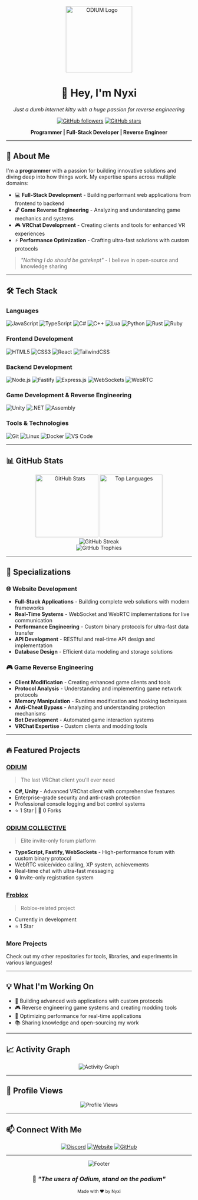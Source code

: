 <div align="center">
  <img src="https://snoofz.net/public/uploads/7bf0aa72-cdf0-451c-8f39-5ed22c20ec68.png" alt="ODIUM Logo" width="180"/>
  
  # 👋 Hey, I'm Nyxi
  
  <p>
    <em>Just a dumb internet kitty with a huge passion for reverse engineering</em>
  </p>
  
  [![GitHub followers](https://img.shields.io/github/followers/nyxikitty?style=for-the-badge&logo=github&color=e91f42)](https://github.com/nyxikitty)
  [![GitHub stars](https://img.shields.io/github/stars/nyxikitty?style=for-the-badge&logo=github&color=ff6b8a)](https://github.com/nyxikitty)
  
  <p>
    <strong>Programmer | Full-Stack Developer | Reverse Engineer</strong>
  </p>
</div>

---

## 🚀 About Me

I'm a **programmer** with a passion for building innovative solutions and diving deep into how things work. My expertise spans across multiple domains:

- 💻 **Full-Stack Development** - Building performant web applications from frontend to backend
- 🔓 **Game Reverse Engineering** - Analyzing and understanding game mechanics and systems
- 🎮 **VRChat Development** - Creating clients and tools for enhanced VR experiences
- ⚡ **Performance Optimization** - Crafting ultra-fast solutions with custom protocols

> *"Nothing I do should be gatekept"* - I believe in open-source and knowledge sharing

---

## 🛠️ Tech Stack

### Languages
![JavaScript](https://img.shields.io/badge/JavaScript-F7DF1E?style=for-the-badge&logo=javascript&logoColor=black)
![TypeScript](https://img.shields.io/badge/TypeScript-007ACC?style=for-the-badge&logo=typescript&logoColor=white)
![C#](https://img.shields.io/badge/C%23-239120?style=for-the-badge&logo=c-sharp&logoColor=white)
![C++](https://img.shields.io/badge/C++-00599C?style=for-the-badge&logo=c%2B%2B&logoColor=white)
![Lua](https://img.shields.io/badge/Lua-2C2D72?style=for-the-badge&logo=lua&logoColor=white)
![Python](https://img.shields.io/badge/Python-3776AB?style=for-the-badge&logo=python&logoColor=white)
![Rust](https://img.shields.io/badge/Rust-000000?style=for-the-badge&logo=rust&logoColor=white)
![Ruby](https://img.shields.io/badge/Ruby-CC342D?style=for-the-badge&logo=ruby&logoColor=white)

### Frontend Development
![HTML5](https://img.shields.io/badge/HTML5-E34F26?style=for-the-badge&logo=html5&logoColor=white)
![CSS3](https://img.shields.io/badge/CSS3-1572B6?style=for-the-badge&logo=css3&logoColor=white)
![React](https://img.shields.io/badge/React-20232A?style=for-the-badge&logo=react&logoColor=61DAFB)
![TailwindCSS](https://img.shields.io/badge/Tailwind_CSS-38B2AC?style=for-the-badge&logo=tailwind-css&logoColor=white)

### Backend Development
![Node.js](https://img.shields.io/badge/Node.js-43853D?style=for-the-badge&logo=node.js&logoColor=white)
![Fastify](https://img.shields.io/badge/Fastify-000000?style=for-the-badge&logo=fastify&logoColor=white)
![Express.js](https://img.shields.io/badge/Express.js-404D59?style=for-the-badge&logo=express&logoColor=white)
![WebSockets](https://img.shields.io/badge/WebSockets-010101?style=for-the-badge&logo=socket.io&logoColor=white)
![WebRTC](https://img.shields.io/badge/WebRTC-333333?style=for-the-badge&logo=webrtc&logoColor=white)

### Game Development & Reverse Engineering
![Unity](https://img.shields.io/badge/Unity-100000?style=for-the-badge&logo=unity&logoColor=white)
![.NET](https://img.shields.io/badge/.NET-5C2D91?style=for-the-badge&logo=.net&logoColor=white)
![Assembly](https://img.shields.io/badge/Assembly-654FF0?style=for-the-badge&logo=assemblyscript&logoColor=white)

### Tools & Technologies
![Git](https://img.shields.io/badge/Git-F05032?style=for-the-badge&logo=git&logoColor=white)
![Linux](https://img.shields.io/badge/Linux-FCC624?style=for-the-badge&logo=linux&logoColor=black)
![Docker](https://img.shields.io/badge/Docker-2496ED?style=for-the-badge&logo=docker&logoColor=white)
![VS Code](https://img.shields.io/badge/VS_Code-007ACC?style=for-the-badge&logo=visual-studio-code&logoColor=white)

---

## 📊 GitHub Stats

<div align="center">
  <img src="https://github-readme-stats.vercel.app/api?username=nyxikitty&show_icons=true&theme=radical&hide_border=true&bg_color=0d1117&title_color=e91f42&icon_color=ff6b8a&text_color=ffffff" alt="GitHub Stats" height="170"/>
  <img src="https://github-readme-stats.vercel.app/api/top-langs/?username=nyxikitty&layout=compact&theme=radical&hide_border=true&bg_color=0d1117&title_color=e91f42&text_color=ffffff" alt="Top Languages" height="170"/>
</div>

<div align="center">
  <img src="https://github-readme-streak-stats.herokuapp.com/?user=nyxikitty&theme=radical&hide_border=true&background=0d1117&stroke=e91f42&ring=e91f42&fire=ff6b8a&currStreakLabel=ff6b8a" alt="GitHub Streak"/>
</div>

<div align="center">
  <img src="https://github-profile-trophy.vercel.app/?username=nyxikitty&theme=radical&no-frame=true&no-bg=true&margin-w=4&column=7" alt="GitHub Trophies"/>
</div>

---

## 🎯 Specializations

### 🌐 Website Development
- **Full-Stack Applications** - Building complete web solutions with modern frameworks
- **Real-Time Systems** - WebSocket and WebRTC implementations for live communication
- **Performance Engineering** - Custom binary protocols for ultra-fast data transfer
- **API Development** - RESTful and real-time API design and implementation
- **Database Design** - Efficient data modeling and storage solutions

### 🎮 Game Reverse Engineering
- **Client Modification** - Creating enhanced game clients and tools
- **Protocol Analysis** - Understanding and implementing game network protocols
- **Memory Manipulation** - Runtime modification and hooking techniques
- **Anti-Cheat Bypass** - Analyzing and understanding protection mechanisms
- **Bot Development** - Automated game interaction systems
- **VRChat Expertise** - Custom clients and modding tools

---

## 🔥 Featured Projects

### [ODIUM](https://github.com/nyxikitty/Odium)
> The last VRChat client you'll ever need
- **C#, Unity** - Advanced VRChat client with comprehensive features
- Enterprise-grade security and anti-crash protection
- Professional console logging and bot control systems
- ⭐ 1 Star | 🍴 0 Forks

### [ODIUM COLLECTIVE](https://github.com/nyxikitty/odiumvrc.com)
> Elite invite-only forum platform
- **TypeScript, Fastify, WebSockets** - High-performance forum with custom binary protocol
- WebRTC voice/video calling, XP system, achievements
- Real-time chat with ultra-fast messaging
- 🔒 Invite-only registration system

### [Froblox](https://github.com/nyxikitty/Froblox)
> Roblox-related project
- Currently in development
- ⭐ 1 Star

### More Projects
Check out my other repositories for tools, libraries, and experiments in various languages!

---

## 💡 What I'm Working On

- 🔨 Building advanced web applications with custom protocols
- 🎮 Reverse engineering game systems and creating modding tools
- 🚀 Optimizing performance for real-time applications
- 📚 Sharing knowledge and open-sourcing my work

---

## 📈 Activity Graph

<div align="center">
  <img src="https://github-readme-activity-graph.vercel.app/graph?username=nyxikitty&theme=react-dark&hide_border=true&bg_color=0d1117&color=e91f42&line=ff6b8a&point=ffffff" alt="Activity Graph"/>
</div>

---

## 🌟 Profile Views

<div align="center">
  <img src="https://komarev.com/ghpvc/?username=nyxikitty&color=e91f42&style=for-the-badge&label=PROFILE+VIEWS" alt="Profile Views"/>
</div>

---

## 📫 Connect With Me

<div align="center">
  
  [![Discord](https://img.shields.io/badge/Discord-5865F2?style=for-the-badge&logo=discord&logoColor=white)](https://discord.gg/Yvv4gyyCDG)
  [![Website](https://img.shields.io/badge/Website-e91f42?style=for-the-badge&logo=google-chrome&logoColor=white)](https://odiumvrc.com)
  [![GitHub](https://img.shields.io/badge/GitHub-100000?style=for-the-badge&logo=github&logoColor=white)](https://github.com/nyxikitty)
  
</div>

---

<div align="center">
  <img src="https://capsule-render.vercel.app/api?type=waving&color=gradient&customColorList=24&height=100&section=footer&text=Thanks%20for%20visiting!&fontSize=20&fontColor=ffffff&animation=twinkling" alt="Footer"/>
  
  ### 🐾 *"The users of Odium, stand on the podium"*
  
  <sub>Made with ❤️ by Nyxi</sub>
</div>
